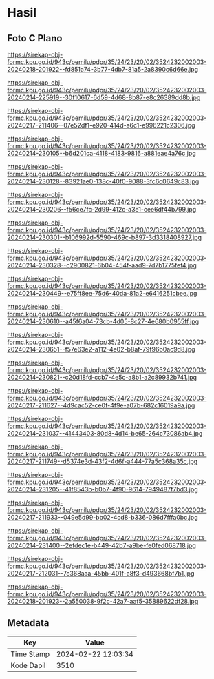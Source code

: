 # Hasil

## Foto C Plano

https://sirekap-obj-formc.kpu.go.id/943c/pemilu/pdpr/35/24/23/20/02/3524232002003-20240218-201922--fd851a74-3b77-4db7-81a5-2a8390c6d66e.jpg

https://sirekap-obj-formc.kpu.go.id/943c/pemilu/pdpr/35/24/23/20/02/3524232002003-20240214-225919--30f10617-6d59-4d68-8b87-e8c26389dd8b.jpg

https://sirekap-obj-formc.kpu.go.id/943c/pemilu/pdpr/35/24/23/20/02/3524232002003-20240217-211406--07e52df1-e920-414d-a6c1-e996221c2306.jpg

https://sirekap-obj-formc.kpu.go.id/943c/pemilu/pdpr/35/24/23/20/02/3524232002003-20240214-230105--b6d201ca-4118-4183-9816-a881eae4a76c.jpg

https://sirekap-obj-formc.kpu.go.id/943c/pemilu/pdpr/35/24/23/20/02/3524232002003-20240214-230128--83921ae0-138c-40f0-9088-3fc6c0649c83.jpg

https://sirekap-obj-formc.kpu.go.id/943c/pemilu/pdpr/35/24/23/20/02/3524232002003-20240214-230206--f56ce7fc-2d99-412c-a3e1-cee6df44b799.jpg

https://sirekap-obj-formc.kpu.go.id/943c/pemilu/pdpr/35/24/23/20/02/3524232002003-20240214-230301--b106992d-5590-469c-b897-3d3318408927.jpg

https://sirekap-obj-formc.kpu.go.id/943c/pemilu/pdpr/35/24/23/20/02/3524232002003-20240214-230328--c2900821-6b04-454f-aad9-7d7b1775fef4.jpg

https://sirekap-obj-formc.kpu.go.id/943c/pemilu/pdpr/35/24/23/20/02/3524232002003-20240214-230449--e75ff8ee-75d6-40da-81a2-e6416251cbee.jpg

https://sirekap-obj-formc.kpu.go.id/943c/pemilu/pdpr/35/24/23/20/02/3524232002003-20240214-230610--a45f6a04-73cb-4d05-8c27-4e680b0955ff.jpg

https://sirekap-obj-formc.kpu.go.id/943c/pemilu/pdpr/35/24/23/20/02/3524232002003-20240214-230651--f57e63e2-a112-4e02-b8af-79f96b0ac9d8.jpg

https://sirekap-obj-formc.kpu.go.id/943c/pemilu/pdpr/35/24/23/20/02/3524232002003-20240214-230821--c20d18fd-ccb7-4e5c-a8b1-a2c89932b741.jpg

https://sirekap-obj-formc.kpu.go.id/943c/pemilu/pdpr/35/24/23/20/02/3524232002003-20240217-211627--4d9cac52-ce0f-4f9e-a07b-682c16019a9a.jpg

https://sirekap-obj-formc.kpu.go.id/943c/pemilu/pdpr/35/24/23/20/02/3524232002003-20240214-231037--41443403-80d8-4d14-be65-264c73086ab4.jpg

https://sirekap-obj-formc.kpu.go.id/943c/pemilu/pdpr/35/24/23/20/02/3524232002003-20240217-211749--d5374e3d-43f2-4d6f-a444-77a5c368a35c.jpg

https://sirekap-obj-formc.kpu.go.id/943c/pemilu/pdpr/35/24/23/20/02/3524232002003-20240214-231205--41f8543b-b0b7-4f90-9614-7949487f7bd3.jpg

https://sirekap-obj-formc.kpu.go.id/943c/pemilu/pdpr/35/24/23/20/02/3524232002003-20240217-211933--049e5d99-bb02-4cd8-b336-086d7fffa0bc.jpg

https://sirekap-obj-formc.kpu.go.id/943c/pemilu/pdpr/35/24/23/20/02/3524232002003-20240214-231400--2efdec1e-b449-42b7-a9be-fe0fed068718.jpg

https://sirekap-obj-formc.kpu.go.id/943c/pemilu/pdpr/35/24/23/20/02/3524232002003-20240217-212031--7c368aaa-45bb-401f-a8f3-d493668bf7b1.jpg

https://sirekap-obj-formc.kpu.go.id/943c/pemilu/pdpr/35/24/23/20/02/3524232002003-20240218-201923--2a550038-9f2c-42a7-aaf5-35889622df28.jpg


## Metadata

| Key        | Value               |
| ---------- | ------------------- |
| Time Stamp | 2024-02-22 12:03:34 |
| Kode Dapil | 3510                |




